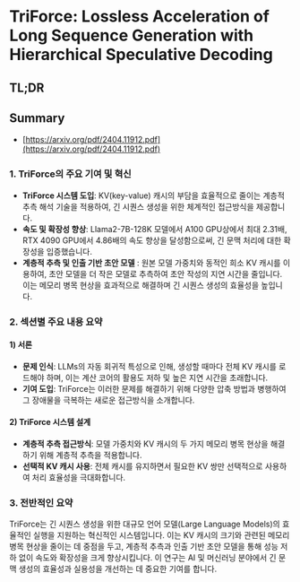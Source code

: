 # TriForce: Lossless Acceleration of Long Sequence Generation with Hierarchical Speculative Decoding
## TL;DR
## Summary
- [https://arxiv.org/pdf/2404.11912.pdf](https://arxiv.org/pdf/2404.11912.pdf)


### 1. TriForce의 주요 기여 및 혁신
- **TriForce 시스템 도입**: KV(key-value) 캐시의 부담을 효율적으로 줄이는 계층적 추측 해석 기술을 적용하여, 긴 시퀀스 생성을 위한 체계적인 접근방식을 제공합니다.
- **속도 및 확장성 향상**: Llama2-7B-128K 모델에서 A100 GPU상에서 최대 2.31배, RTX 4090 GPU에서 4.86배의 속도 향상을 달성함으로써, 긴 문맥 처리에 대한 확장성을 입증했습니다.
- **계층적 추측 및 인출 기반 초안 모델** : 원본 모델 가중치와 동적인 희소 KV 캐시를 이용하여, 초안 모델을 더 작은 모델로 추측하여 초안 작성의 지연 시간을 줄입니다. 이는 메모리 병목 현상을 효과적으로 해결하며 긴 시퀀스 생성의 효율성을 높입니다.

### 2. 섹션별 주요 내용 요약

#### 1) 서론
- **문제 인식**: LLMs의 자동 회귀적 특성으로 인해, 생성할 때마다 전체 KV 캐시를 로드해야 하며, 이는 계산 코어의 활용도 저하 및 높은 지연 시간을 초래합니다.
- **기여 도입**: TriForce는 이러한 문제를 해결하기 위해 다양한 압축 방법과 병행하여 그 장애물을 극복하는 새로운 접근방식을 소개합니다.

#### 2) TriForce 시스템 설계
- **계층적 추측 접근방식**: 모델 가중치와 KV 캐시의 두 가지 메모리 병목 현상을 해결하기 위해 계층적 추측을 적용합니다.
- **선택적 KV 캐시 사용**: 전체 캐시를 유지하면서 필요한 KV 쌍만 선택적으로 사용하여 처리 효율성을 극대화합니다.

### 3. 전반적인 요약
TriForce는 긴 시퀀스 생성을 위한 대규모 언어 모델(Large Language Models)의 효율적인 실행을 지원하는 혁신적인 시스템입니다. 이는 KV 캐시의 크기와 관련된 메모리 병목 현상을 줄이는 데 중점을 두고, 계층적 추측과 인출 기반 초안 모델을 통해 성능 저하 없이 속도와 확장성을 크게 향상시킵니다. 이 연구는 AI 및 머신러닝 분야에서 긴 문맥 생성의 효율성과 실용성을 개선하는 데 중요한 기여를 합니다.
